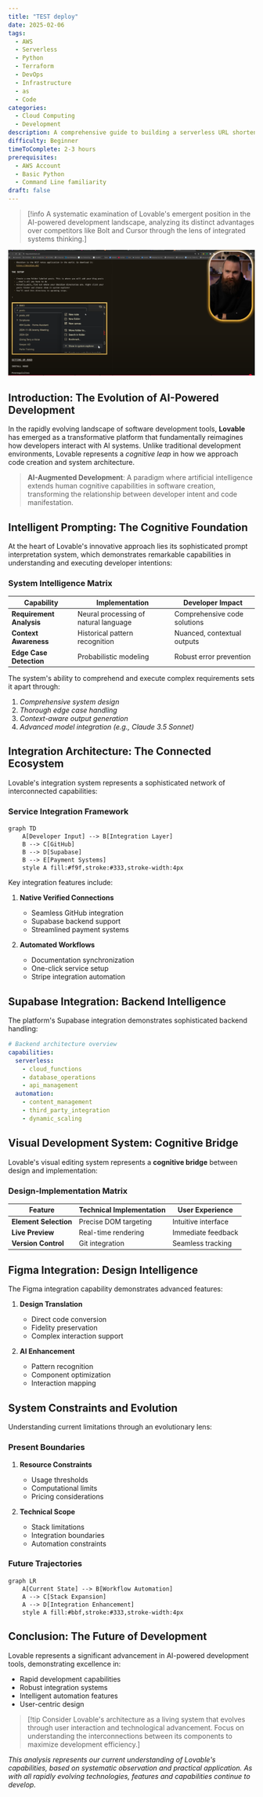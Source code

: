 ```yaml
---
title: "TEST deploy"
date: 2025-02-06
tags:
  - AWS
  - Serverless
  - Python
  - Terraform
  - DevOps
  - Infrastructure
  - as
  - Code
categories:
  - Cloud Computing
  - Development
description: A comprehensive guide to building a serverless URL shortener using AWS Lambda, API Gateway, and DynamoDB, with automated deployments through GitHub Actions.
difficulty: Beginner
timeToComplete: 2-3 hours
prerequisites:
  - AWS Account
  - Basic Python
  - Command Line familiarity
draft: false
---
```


>[!info A systematic examination of Lovable's emergent position in the AI-powered development landscape, analyzing its distinct advantages over competitors like Bolt and Cursor through the lens of integrated systems thinking.]

![Pasted image 20250206064401.png](/images/Pasted%20image%2020250206064401.png)

## Introduction: The Evolution of AI-Powered Development

In the rapidly evolving landscape of software development tools, **Lovable** has emerged as a transformative platform that fundamentally reimagines how developers interact with AI systems. Unlike traditional development environments, Lovable represents a *cognitive leap* in how we approach code creation and system architecture.

> **AI-Augmented Development**: A paradigm where artificial intelligence extends human cognitive capabilities in software creation, transforming the relationship between developer intent and code manifestation.

## Intelligent Prompting: The Cognitive Foundation

At the heart of Lovable's innovative approach lies its sophisticated prompt interpretation system, which demonstrates remarkable capabilities in understanding and executing developer intentions:

### System Intelligence Matrix

| Capability | Implementation | Developer Impact |
|------------|----------------|------------------|
| **Requirement Analysis** | Neural processing of natural language | Comprehensive code solutions |
| **Context Awareness** | Historical pattern recognition | Nuanced, contextual outputs |
| **Edge Case Detection** | Probabilistic modeling | Robust error prevention |

The system's ability to comprehend and execute complex requirements sets it apart through:
1. *Comprehensive system design*
2. *Thorough edge case handling*
3. *Context-aware output generation*
4. *Advanced model integration (e.g., Claude 3.5 Sonnet)*

## Integration Architecture: The Connected Ecosystem

Lovable's integration system represents a sophisticated network of interconnected capabilities:

### Service Integration Framework

```mermaid
graph TD
    A[Developer Input] --> B[Integration Layer]
    B --> C[GitHub]
    B --> D[Supabase]
    B --> E[Payment Systems]
    style A fill:#f9f,stroke:#333,stroke-width:4px
```

Key integration features include:
1. **Native Verified Connections**
   - Seamless GitHub integration
   - Supabase backend support
   - Streamlined payment systems

2. **Automated Workflows**
   - Documentation synchronization
   - One-click service setup
   - Stripe integration automation

## Supabase Integration: Backend Intelligence

The platform's Supabase integration demonstrates sophisticated backend handling:

```yaml
# Backend architecture overview
capabilities:
  serverless:
    - cloud_functions
    - database_operations
    - api_management
  automation:
    - content_management
    - third_party_integration
    - dynamic_scaling
```

## Visual Development System: Cognitive Bridge

Lovable's visual editing system represents a **cognitive bridge** between design and implementation:

### Design-Implementation Matrix

| Feature | Technical Implementation | User Experience |
|---------|------------------------|-----------------|
| **Element Selection** | Precise DOM targeting | Intuitive interface |
| **Live Preview** | Real-time rendering | Immediate feedback |
| **Version Control** | Git integration | Seamless tracking |

## Figma Integration: Design Intelligence

The Figma integration capability demonstrates advanced features:

1. **Design Translation**
   - Direct code conversion
   - Fidelity preservation
   - Complex interaction support

2. **AI Enhancement**
   - Pattern recognition
   - Component optimization
   - Interaction mapping

## System Constraints and Evolution

Understanding current limitations through an evolutionary lens:

### Present Boundaries

1. **Resource Constraints**
   - Usage thresholds
   - Computational limits
   - Pricing considerations

2. **Technical Scope**
   - Stack limitations
   - Integration boundaries
   - Automation constraints

### Future Trajectories

```mermaid
graph LR
    A[Current State] --> B[Workflow Automation]
    A --> C[Stack Expansion]
    A --> D[Integration Enhancement]
    style A fill:#bbf,stroke:#333,stroke-width:4px
```

## Conclusion: The Future of Development

Lovable represents a significant advancement in AI-powered development tools, demonstrating excellence in:
- Rapid development capabilities
- Robust integration systems
- Intelligent automation features
- User-centric design

>[!tip Consider Lovable's architecture as a living system that evolves through user interaction and technological advancement. Focus on understanding the interconnections between its components to maximize development efficiency.]

*This analysis represents our current understanding of Lovable's capabilities, based on systematic observation and practical application. As with all rapidly evolving technologies, features and capabilities continue to develop.*